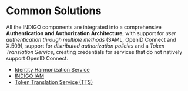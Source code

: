 # Common Solutions

All the INDIGO components are integrated into a comprehensive **Authentication and Authorization Architecture**, with support for *user authentication through multiple methods* (SAML, OpenID Connect and X.509), support for *distributed authorization policies* and a *Token Translation Service*, creating credentials for services that do not natively support OpenID Connect.

* [Identity Harmonization Service](idh1.md)
* [INDIGO IAM](indigo1/iam1.md)
* [Token Translation Service (TTS)](indigo1/tts1.md)
